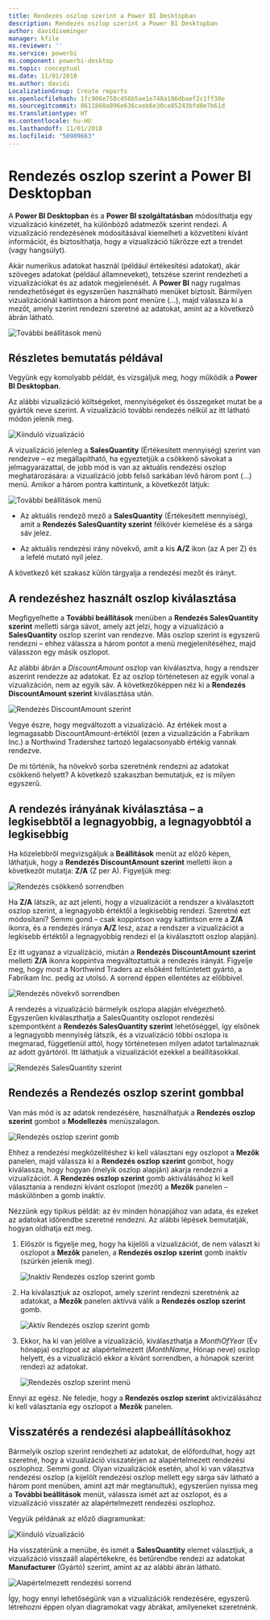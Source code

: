 ```yaml
---
title: Rendezés oszlop szerint a Power BI Desktopban
description: Rendezés oszlop szerint a Power BI Desktopban
author: davidiseminger
manager: kfile
ms.reviewer: ''
ms.service: powerbi
ms.component: powerbi-desktop
ms.topic: conceptual
ms.date: 11/01/2018
ms.author: davidi
LocalizationGroup: Create reports
ms.openlocfilehash: 1fc906e758c456b5ae1e748a186dbaef2c1ff38e
ms.sourcegitcommit: 0611860a896e636ceeb6e30ce85243bfd8e7b61d
ms.translationtype: HT
ms.contentlocale: hu-HU
ms.lasthandoff: 11/01/2018
ms.locfileid: "50909663"
---
```

# <a name="sort-by-column-in-power-bi-desktop"></a>Rendezés oszlop szerint a Power BI Desktopban
A **Power BI Desktopban** és a **Power BI szolgáltatásban** módosíthatja egy vizualizáció kinézetét, ha különböző adatmezők szerint rendezi. A vizualizáció rendezésének módosításával kiemelheti a közvetíteni kívánt információt, és biztosíthatja, hogy a vizualizáció tükrözze ezt a trendet (vagy hangsúlyt).

Akár numerikus adatokat használ (például értékesítési adatokat), akár szöveges adatokat (például államneveket), tetszése szerint rendezheti a vizualizációkat és az adatok megjelenését.  A **Power BI** nagy rugalmas rendezhetőséget és egyszerűen használható menüket biztosít. Bármilyen vizualizációnál kattintson a három pont menüre (...), majd válassza ki a mezőt, amely szerint rendezni szeretné az adatokat, amint az a következő ábrán látható.

![További beállítások menü](media/desktop-sort-by-column/sortbycolumn_2.png)

## <a name="more-depth-and-an-example"></a>Részletes bemutatás példával
Vegyünk egy komolyabb példát, és vizsgáljuk meg, hogy működik a **Power BI Desktopban**.

Az alábbi vizualizáció költségeket, mennyiségeket és összegeket mutat be a gyártók neve szerint. A vizualizáció további rendezés nélkül az itt látható módon jelenik meg.

![Kiinduló vizualizáció](media/desktop-sort-by-column/sortbycolumn_1.png)

A vizualizáció jelenleg a **SalesQuantity** (Értékesített mennyiség) szerint van rendezve – ez megállapítható, ha egyeztetjük a csökkenő sávokat a jelmagyarázattal, de jobb mód is van az aktuális rendezési oszlop meghatározására: a vizualizáció jobb felső sarkában lévő három pont (...) menü. Amikor a három pontra kattintunk, a következőt látjuk:

![További beállítások menü](media/desktop-sort-by-column/sortbycolumn_2.png)

* Az aktuális rendező mező a **SalesQuantity** (Értékesített mennyiség), amit a **Rendezés SalesQuantity szerint** félkövér kiemelése és a sárga sáv jelez. 

* Az aktuális rendezési irány növekvő, amit a kis **A/Z** ikon (az A per Z) és a lefelé mutató nyíl jelez.

A következő két szakasz külön tárgyalja a rendezési mezőt és irányt.

## <a name="selecting-which-column-to-use-for-sorting"></a>A rendezéshez használt oszlop kiválasztása
Megfigyelhette a **További beállítások** menüben a **Rendezés SalesQuantity szerint** melletti sárga sávot, amely azt jelzi, hogy a vizualizáció a **SalesQuantity** oszlop szerint van rendezve. Más oszlop szerint is egyszerű rendezni – ehhez válassza a három pontot a menü megjelenítéséhez, majd válasszon egy másik oszlopot.

Az alábbi ábrán a *DiscountAmount* oszlop van kiválasztva, hogy a rendszer aszerint rendezze az adatokat. Ez az oszlop történetesen az egyik vonal a vizualizáción, nem az egyik sáv. A következőképpen néz ki a **Rendezés DiscountAmount szerint** kiválasztása után.

![Rendezés DiscountAmount szerint](media/desktop-sort-by-column/sortbycolumn_3.png)

Vegye észre, hogy megváltozott a vizualizáció. Az értékek most a legmagasabb DiscountAmount-értéktől (ezen a vizualizáción a Fabrikam Inc.) a Northwind Tradershez tartozó legalacsonyabb értékig vannak rendezve. 

De mi történik, ha növekvő sorba szeretnénk rendezni az adatokat csökkenő helyett? A következő szakaszban bemutatjuk, ez is milyen egyszerű.

## <a name="selecting-the-sort-order---smallest-to-largest-largest-to-smallest"></a>A rendezés irányának kiválasztása – a legkisebbtől a legnagyobbig, a legnagyobbtól a legkisebbig
Ha közelebbről megvizsgáljuk a **Beállítások** menüt az előző képen, láthatjuk, hogy a **Rendezés DiscountAmount szerint** melletti ikon a következőt mutatja: **Z/A** (Z per A). Figyeljük meg:

![Rendezés csökkenő sorrendben](media/desktop-sort-by-column/sortbycolumn_4.png)

Ha **Z/A** látszik, az azt jelenti, hogy a vizualizációt a rendszer a kiválasztott oszlop szerint, a legnagyobb értéktől a legkisebbig rendezi. Szeretné ezt módosítani? Semmi gond – csak koppintson vagy kattintson erre a **Z/A** ikonra, és a rendezés iránya **A/Z** lesz, azaz a rendszer a vizualizációt a legkisebb értéktől a legnagyobbig rendezi el (a kiválasztott oszlop alapján).

Ez itt ugyanaz a vizualizáció, miután a **Rendezés DiscountAmount szerint** melletti **Z/A** ikonra koppintva megváltoztattuk a rendezés irányát. Figyelje meg, hogy most a Northwind Traders az elsőként feltüntetett gyártó, a Fabrikam Inc. pedig az utolsó. A sorrend éppen ellentétes az előbbivel.

![Rendezés növekvő sorrendben](media/desktop-sort-by-column/sortbycolumn_5.png)

A rendezés a vizualizáció bármelyik oszlopa alapján elvégezhető. Egyszerűen kiválaszthatja a SalesQuantity oszlopot rendezési szempontként a **Rendezés SalesQuantity szerint** lehetőséggel, így elsőnek a legnagyobb mennyiség látszik, és a vizualizáció többi oszlopa is megmarad, függetlenül attól, hogy történetesen milyen adatot tartalmaznak az adott gyártóról. Itt láthatjuk a vizualizációt ezekkel a beállításokkal.

![Rendezés SalesQuantity szerint](media/desktop-sort-by-column/sortbycolumn_6.png)

## <a name="sort-using-the-sort-by-column-button"></a>Rendezés a Rendezés oszlop szerint gombbal
Van más mód is az adatok rendezésére, használhatjuk a **Rendezés oszlop szerint** gombot a **Modellezés** menüszalagon.

![Rendezés oszlop szerint gomb](media/desktop-sort-by-column/sortbycolumn_8.png)

Ehhez a rendezési megközelítéshez ki kell választani egy oszlopot a **Mezők** panelen, majd válassza ki a **Rendezés oszlop szerint** gombot, hogy kiválassza, hogy hogyan (melyik oszlop alapján) akarja rendezni a vizualizációt. A **Rendezés oszlop szerint** gomb aktiválásához ki kell választania a rendezni kívánt oszlopot (mezőt) a **Mezők** panelen – máskülönben a gomb inaktív.

Nézzünk egy tipikus példát: az év minden hónapjához van adata, és ezeket az adatokat időrendbe szeretné rendezni. Az alábbi lépések bemutatják, hogyan oldhatja ezt meg.

1. Először is figyelje meg, hogy ha kijelöli a vizualizációt, de nem választ ki oszlopot a **Mezők** panelen, a **Rendezés oszlop szerint** gomb inaktív (szürkén jelenik meg).
   
   ![Inaktív Rendezés oszlop szerint gomb](media/desktop-sort-by-column/sortbycolumn_9.png)

2. Ha kiválasztjuk az oszlopot, amely szerint rendezni szeretnénk az adatokat, a **Mezők** panelen aktívvá válik a **Rendezés oszlop szerint** gomb.
   
   ![Aktív Rendezés oszlop szerint gomb](media/desktop-sort-by-column/sortbycolumn_10.png)
3. Ekkor, ha ki van jelölve a vizualizáció, kiválaszthatja a *MonthOfYear* (Év hónapja) oszlopot az alapértelmezett (*MonthName*, Hónap neve) oszlop helyett, és a vizualizáció ekkor a kívánt sorrendben, a hónapok szerint rendezi az adatokat.
   
   ![Rendezés oszlop szerint menü](media/desktop-sort-by-column/sortbycolumn_11.png)

Ennyi az egész. Ne feledje, hogy a **Rendezés oszlop szerint** aktivizálásához ki kell választania egy oszlopot a **Mezők** panelen.

## <a name="getting-back-to-default-column-for-sorting"></a>Visszatérés a rendezési alapbeállításokhoz
Bármelyik oszlop szerint rendezheti az adatokat, de előfordulhat, hogy azt szeretné, hogy a vizualizáció visszatérjen az alapértelmezett rendezési oszlophoz. Semmi gond. Olyan vizualizációk esetén, ahol ki van választva rendezési oszlop (a kijelölt rendezési oszlop mellett egy sárga sáv látható a három pont menüben, amint azt már megtanultuk), egyszerűen nyissa meg a **További beállítások** menüt, válassza ismét azt az oszlopot, és a vizualizáció visszatér az alapértelmezett rendezési oszlophoz.

Vegyük példának az előző diagramunkat:

![Kiinduló vizualizáció](media/desktop-sort-by-column/sortbycolumn_6.png)

Ha visszatérünk a menübe, és ismét a **SalesQuantity** elemet választjuk, a vizualizáció visszaáll alapértékekre, és betűrendbe rendezi az adatokat **Manufacturer** (Gyártó) szerint, amint az az alábbi ábrán látható.

![Alapértelmezett rendezési sorrend](media/desktop-sort-by-column/sortbycolumn_7.png)

Így, hogy ennyi lehetőségünk van a vizualizációk rendezésére, egyszerű létrehozni éppen olyan diagramokat vagy ábrákat, amilyeneket szeretnénk.


